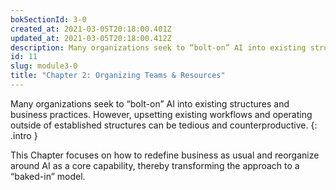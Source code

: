 ```yaml
---
bokSectionId: 3-0
created_at: 2021-03-05T20:18:00.401Z
updated_at: 2021-03-05T20:18:00.412Z
description: Many organizations seek to “bolt-on” AI into existing structures and business practices. However, upsetting existing workflows and operating outside of established structures can be tedious and counterproductive. This Chapter focuses on how to redefine business as usual and reorganize around AI as a core capability, thereby transforming the approach to a “baked-in” model. 
id: 11
slug: module3-0
title: "Chapter 2: Organizing Teams & Resources"
---
```

Many organizations seek to “bolt-on” AI into existing structures and business practices. However, upsetting existing workflows and operating outside of established structures can be tedious and counterproductive.
{: .intro }

This Chapter focuses on how to redefine business as usual and reorganize around AI as a core capability, thereby transforming the approach to a “baked-in” model. 






